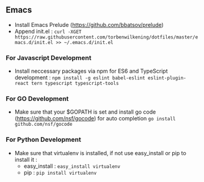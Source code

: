 ## Emacs ##
* Install Emacs Prelude (https://github.com/bbatsov/prelude)
* Append init.el :
`curl -XGET https://raw.githubusercontent.com/torbenwilkening/dotfiles/master/emacs.d/init.el >> ~/.emacs.d/init.el`
### For Javascript Development ###
* Install neccessary packages via npm for ES6 and TypeScript development :
`npm install -g eslint babel-eslint eslint-plugin-react tern typescript typescript-tools`
### For GO Development ###
* Make sure that your $GOPATH is set and install go code (https://github.com/nsf/gocode) for auto completion
`go install github.com/nsf/gocode`
### For Python Development ###
* Make sure that virtualenv is installed, if not use easy_install or pip to install it :
  * easy_install : `easy_install virtualenv`
  * pip : `pip install virtualenv`
